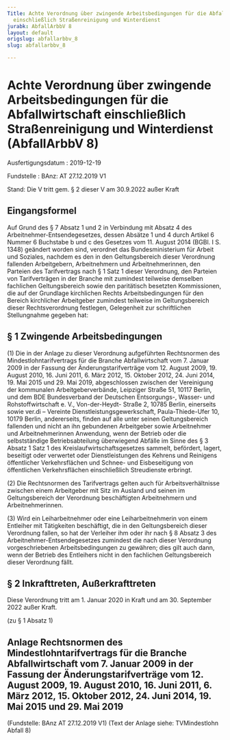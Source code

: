 ```yaml
---
Title: Achte Verordnung über zwingende Arbeitsbedingungen für die Abfallwirtschaft
  einschließlich Straßenreinigung und Winterdienst
jurabk: AbfallArbbV 8
layout: default
origslug: abfallarbbv_8
slug: abfallarbbv_8

---
```


# Achte Verordnung über zwingende Arbeitsbedingungen für die Abfallwirtschaft einschließlich Straßenreinigung und Winterdienst (AbfallArbbV 8)

Ausfertigungsdatum
:   2019-12-19

Fundstelle
:   BAnz: AT 27.12.2019 V1

Stand: Die V tritt gem. § 2 dieser V am 30.9.2022 außer Kraft

## Eingangsformel

Auf Grund des § 7 Absatz 1 und 2 in Verbindung mit Absatz 4 des
Arbeitnehmer-Entsendegesetzes, dessen Absätze 1 und 4 durch Artikel 6
Nummer 6 Buchstabe b und c des Gesetzes vom 11. August 2014 (BGBl. I
S. 1348) geändert worden sind, verordnet das Bundesministerium für
Arbeit und Soziales, nachdem es den in den Geltungsbereich dieser
Verordnung fallenden Arbeitgebern, Arbeitnehmern und
Arbeitnehmerinnen, den Parteien des Tarifvertrags nach § 1 Satz 1
dieser Verordnung, den Parteien von Tarifverträgen in der Branche mit
zumindest teilweise demselben fachlichen Geltungsbereich sowie den
paritätisch besetzten Kommissionen, die auf der Grundlage kirchlichen
Rechts Arbeitsbedingungen für den Bereich kirchlicher Arbeitgeber
zumindest teilweise im Geltungsbereich dieser Rechtsverordnung
festlegen, Gelegenheit zur schriftlichen Stellungnahme gegeben hat:


## § 1 Zwingende Arbeitsbedingungen

(1) Die in der Anlage zu dieser Verordnung aufgeführten Rechtsnormen
des Mindestlohntarifvertrags für die Branche Abfallwirtschaft vom 7.
Januar 2009 in der Fassung der Änderungstarifverträge vom 12. August
2009, 19. August 2010, 16. Juni 2011, 6. März 2012, 15. Oktober 2012,
24\. Juni 2014, 19. Mai 2015 und 29. Mai 2019, abgeschlossen zwischen
der Vereinigung der kommunalen Arbeitgeberverbände, Leipziger Straße
51, 10117 Berlin, und dem BDE Bundesverband der Deutschen
Entsorgungs-, Wasser- und Rohstoffwirtschaft e. V., Von-der-Heydt-
Straße 2, 10785 Berlin, einerseits sowie ver.di – Vereinte
Dienstleistungsgewerkschaft, Paula-Thiede-Ufer 10, 10179 Berlin,
andererseits, finden auf alle unter seinen Geltungsbereich fallenden
und nicht an ihn gebundenen Arbeitgeber sowie Arbeitnehmer und
Arbeitnehmerinnen Anwendung, wenn der Betrieb oder die selbstständige
Betriebsabteilung überwiegend Abfälle im Sinne des § 3 Absatz 1 Satz 1
des Kreislaufwirtschaftsgesetzes sammelt, befördert, lagert, beseitigt
oder verwertet oder Dienstleistungen des Kehrens und Reinigens
öffentlicher Verkehrsflächen und Schnee- und Eisbeseitigung von
öffentlichen Verkehrsflächen einschließlich Streudienste erbringt.

(2) Die Rechtsnormen des Tarifvertrags gelten auch für
Arbeitsverhältnisse zwischen einem Arbeitgeber mit Sitz im Ausland und
seinen im Geltungsbereich der Verordnung beschäftigten Arbeitnehmern
und Arbeitnehmerinnen.

(3) Wird ein Leiharbeitnehmer oder eine Leiharbeitnehmerin von einem
Entleiher mit Tätigkeiten beschäftigt, die in den Geltungsbereich
dieser Verordnung fallen, so hat der Verleiher ihm oder ihr nach § 8
Absatz 3 des Arbeitnehmer-Entsendegesetzes zumindest die nach dieser
Verordnung vorgeschriebenen Arbeitsbedingungen zu gewähren; dies gilt
auch dann, wenn der Betrieb des Entleihers nicht in den fachlichen
Geltungsbereich dieser Verordnung fällt.


## § 2 Inkrafttreten, Außerkrafttreten

Diese Verordnung tritt am 1. Januar 2020 in Kraft und am 30. September
2022 außer Kraft.

(zu § 1 Absatz 1)

## Anlage Rechtsnormen des Mindestlohntarifvertrags für die Branche Abfallwirtschaft vom 7. Januar 2009 in der Fassung der Änderungstarifverträge vom 12. August 2009, 19. August 2010, 16. Juni 2011, 6. März 2012, 15. Oktober 2012, 24. Juni 2014, 19. Mai 2015 und 29. Mai 2019


(Fundstelle: BAnz AT 27.12.2019 V1)
(Text der Anlage siehe: TVMindestlohn Abfall 8)

